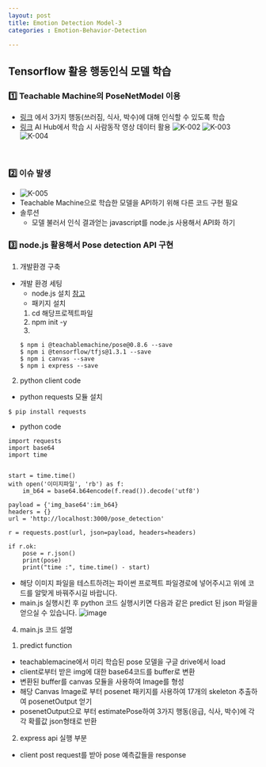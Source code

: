 ```yaml
---
layout: post
title: Emotion Detection Model-3
categories : Emotion-Behavior-Detection

---
```


<H2> Tensorflow 활용 행동인식 모델 학습   </H2>


<h3>1️⃣ Teachable Machine의 PoseNetModel 이용</h3>

- [링크](https://tfhub.dev/tensorflow/tfjs-model/posenet/resnet50/quantized/2/1/default/1) 에서 3가지 행동(쓰러짐, 식사, 박수)에 대해 인식할 수 있도록 학습      
- [링크](https://aihub.or.kr/aidata/138) AI Hub에서 학습 시 사람동작 영상 데이터 활용 
![K-002](https://user-images.githubusercontent.com/54658745/144569606-39ba9929-eaa7-471d-8c17-a7b60d426f50.png)
![K-003](https://user-images.githubusercontent.com/54658745/144569614-0a9794d7-0c5c-42f9-8e40-b4a72adda165.png)
![K-004](https://user-images.githubusercontent.com/54658745/144569621-f10d3a31-8d94-45d4-89c9-59880f857b29.png)


<br>
<h3>2️⃣ 이슈 발생</h3>

- ![K-005](https://user-images.githubusercontent.com/54658745/144570228-30c4e5e4-74dd-4bb6-ac10-67b6552e7bfe.png)
- Teachable Machine으로 학습한 모델을 API하기 위해 다른 코드 구현 필요
- 솔루션
  - 모델 불러서 인식 결과얻는 javascript를 node.js 사용해서 API화 하기 

<h3>3️⃣ node.js 활용해서 Pose detection API 구현</h3>

1. 개발환경 구축
- 개발 환경 세팅
  - node.js 설치 [참고](https://heropy.blog/2018/02/17/node-js-install/)  
  - 패키지 설치
  1) cd 해당프로젝트파일
  2) npm init -y
  3)
    ```
    $ npm i @teachablemachine/pose@0.8.6 --save
    $ npm i @tensorflow/tfjs@1.3.1 --save
    $ npm i canvas --save
    $ npm i express --save
    ```

2. python client code
- python requests 모듈 설치
```
$ pip install requests
```
- python code
```
import requests
import base64
import time


start = time.time()
with open('이미지파일', 'rb') as f:
    im_b64 = base64.b64encode(f.read()).decode('utf8')

payload = {'img_base64':im_b64}
headers = {}
url = 'http://localhost:3000/pose_detection'

r = requests.post(url, json=payload, headers=headers)

if r.ok:
    pose = r.json()
    print(pose)
    print("time :", time.time() - start)

```
- 해당 이미지 파일을 테스트하려는 파이썬 프로젝트 파일경로에 넣어주시고 위에 코드를 알맞게 바꿔주시길 바랍니다.
- main.js 실행시킨 후 python 코드 실행시키면 다음과 같은 predict 된 json 파일을 얻으실 수 있습니다.
![image](https://user-images.githubusercontent.com/54658745/144573021-a15e680b-8bdd-4ae6-a412-ea3025ef8ab4.png)



4. main.js 코드 설명
1) predict function
- teachablemacine에서 미리 학습된 pose 모델을 구글 drive에서 load
- client로부터 받은 img에 대한 base64코드를 buffer로 변환 
- 변환된 buffer를 canvas 모듈을 사용하여 Image를 형성
- 해당 Canvas Image로 부터 posenet 패키지를 사용하여 17개의 skeleton 추출하여 posenetOutput 얻기
- posenetOutput으로 부터 estimatePose하여 3가지 행동(응급, 식사, 박수)에 각각 확률값 json형태로 반환
2) express api 실행 부분
- client post request를 받아 pose 예측값들을 response


  

